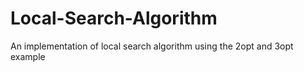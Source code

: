 # Local-Search-Algorithm
An implementation of local search algorithm using the 2opt and 3opt example
